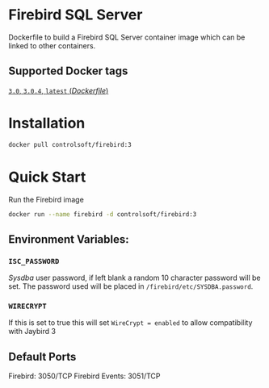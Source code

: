 # Firebird SQL Server
Dockerfile to build a Firebird SQL Server container image which can be linked to other containers.

## Supported Docker tags

[`3.0`, `3.0.4`, `latest` (*Dockerfile*)](https://github.com/ControlSoft-Labs/firebird-docker/blob/master/Dockerfile)

# Installation

```bash
docker pull controlsoft/firebird:3
```
# Quick Start

Run the Firebird image

```bash
docker run --name firebird -d controlsoft/firebird:3
```

## Environment Variables:

### `ISC_PASSWORD`
*Sysdba* user password, if left blank a random 10 character password will be set.
The password used will be placed in `/firebird/etc/SYSDBA.password`.

### `WIRECRYPT`

If this is set to true this will set `WireCrypt = enabled` to allow compatibility with Jaybird 3

## Default Ports

Firebird: 3050/TCP
Firebird Events: 3051/TCP
